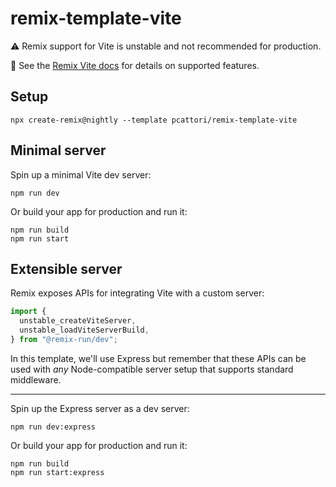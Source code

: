 # remix-template-vite

⚠️ Remix support for Vite is unstable and not recommended for production.

📖 See the [Remix Vite docs][remix-vite-docs] for details on supported features.

## Setup

```shellscript
npx create-remix@nightly --template pcattori/remix-template-vite
```

## Minimal server

Spin up a minimal Vite dev server:

```shellscript
npm run dev
```

Or build your app for production and run it:

```shellscript
npm run build
npm run start
```

## Extensible server

Remix exposes APIs for integrating Vite with a custom server:

```ts
import {
  unstable_createViteServer,
  unstable_loadViteServerBuild,
} from "@remix-run/dev";
```

In this template, we'll use Express but remember that these APIs can be used with _any_ Node-compatible server setup that supports standard middleware.

---

Spin up the Express server as a dev server:

```shellscript
npm run dev:express
```

Or build your app for production and run it:

```shellscript
npm run build
npm run start:express
```

[remix-vite-docs]: https://remix.run/docs/en/dev/future/vite
[extensible-server-pr]: https://github.com/remix-run/remix/pull/7682
